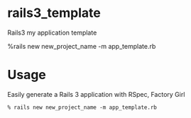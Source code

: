 rails3_template
==================

Rails3 my application template

%rails new new_project_name -m app_template.rb

# Usage

Easily generate a Rails 3 application with RSpec, Factory Girl

    % rails new new_project_name -m app_template.rb
